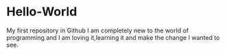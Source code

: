 # Hello-World
My first repository in Github
I am completely new to the world of programming and I am loving it,learning it and make the change I wanted to see.
